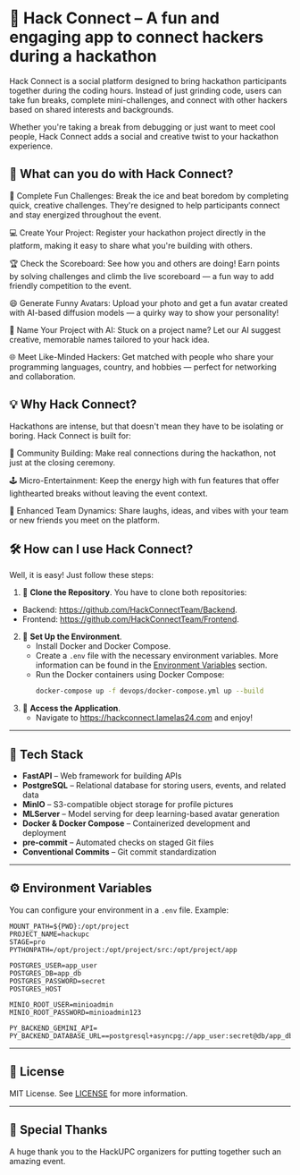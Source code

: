 # 🚀 Hack Connect – A fun and engaging app to connect hackers during a hackathon
Hack Connect is a social platform designed to bring hackathon participants together during the coding hours. Instead of just grinding code, users can take fun breaks, complete mini-challenges, and connect with other hackers based on shared interests and backgrounds.

Whether you're taking a break from debugging or just want to meet cool people, Hack Connect adds a social and creative twist to your hackathon experience.

## 🎯 What can you do with Hack Connect?
🧩 Complete Fun Challenges: Break the ice and beat boredom by completing quick, creative challenges. They're designed to help participants connect and stay energized throughout the event.

💻 Create Your Project: Register your hackathon project directly in the platform, making it easy to share what you're building with others.

🏆 Check the Scoreboard: See how you and others are doing! Earn points by solving challenges and climb the live scoreboard — a fun way to add friendly competition to the event.

😄 Generate Funny Avatars: Upload your photo and get a fun avatar created with AI-based diffusion models — a quirky way to show your personality!

🧠 Name Your Project with AI: Stuck on a project name? Let our AI suggest creative, memorable names tailored to your hack idea.

🌐 Meet Like-Minded Hackers: Get matched with people who share your programming languages, country, and hobbies — perfect for networking and collaboration.

## 💡 Why Hack Connect?
Hackathons are intense, but that doesn't mean they have to be isolating or boring. Hack Connect is built for:

🤝 Community Building: Make real connections during the hackathon, not just at the closing ceremony.

🕹️ Micro-Entertainment: Keep the energy high with fun features that offer lighthearted breaks without leaving the event context.

🧩 Enhanced Team Dynamics: Share laughs, ideas, and vibes with your team or new friends you meet on the platform.

## 🛠️ How can I use Hack Connect?

Well, it is easy! Just follow these steps:
1. 🧭 **Clone the Repository**.
You have to clone both repositories:
- Backend: https://github.com/HackConnectTeam/Backend.
- Frontend: https://github.com/HackConnectTeam/Frontend.
2. 🧠 **Set Up the Environment**.
   - Install Docker and Docker Compose.
   - Create a `.env` file with the necessary environment variables. More information can be found in the [Environment Variables](#-environment-variables) section.
   - Run the Docker containers using Docker Compose:
     ```bash
     docker-compose up -f devops/docker-compose.yml up --build
     ```
3. 🚀 **Access the Application**.
   - Navigate to https://hackconnect.lamelas24.com and enjoy!
---

## 🧰 Tech Stack

- **FastAPI** – Web framework for building APIs
- **PostgreSQL** – Relational database for storing users, events, and related data
- **MinIO** – S3-compatible object storage for profile pictures
- **MLServer** – Model serving for deep learning-based avatar generation
- **Docker & Docker Compose** – Containerized development and deployment
- **pre-commit** – Automated checks on staged Git files
- **Conventional Commits** – Git commit standardization

---
## ⚙️ Environment Variables

You can configure your environment in a `.env` file. Example:

```env
MOUNT_PATH=${PWD}:/opt/project
PROJECT_NAME=hackupc
STAGE=pro
PYTHONPATH=/opt/project:/opt/project/src:/opt/project/app

POSTGRES_USER=app_user
POSTGRES_DB=app_db
POSTGRES_PASSWORD=secret
POSTGRES_HOST

MINIO_ROOT_USER=minioadmin
MINIO_ROOT_PASSWORD=minioadmin123

PY_BACKEND_GEMINI_API=
PY_BACKEND_DATABASE_URL==postgresql+asyncpg://app_user:secret@db/app_db
```
---
## 📄 License

MIT License. See [LICENSE](./LICENSE) for more information.

---

## 🙏 Special Thanks

A huge thank you to the HackUPC organizers for putting together such an amazing event.
